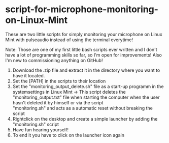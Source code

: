 # script-for-microphone-monitoring-on-Linux-Mint
These are two little scripts for simply monitoring your microphone on Linux Mint with pulseaudio instead of using the terminal everytime!

Note: Those are one of my first little bash scripts ever written and I don't have a lot of programming skills so far, so I'm open for improvements! Also I'm new to commissioning anything on GitHub!

1. Download the .zip file and extract it in the directory where you want to have it located.
2. Set the [PATH] in the scripts to their location
3. Set the "monitoring_output_delete.sh" file as a start-up programm in the systemsettings in Linux Mint
  -> This script deletes the "monitoring_output.txt" file when starting the computer when the user hasn't deleted it by himself or via the script      
  "monitoring.sh" and acts as a automatic reset without breaking the script
4. Rightclick on the desktop and create a simple launcher by adding the "monitoring.sh" script
5. Have fun hearing yourself!
6. To end it you have to click on the launcher icon again
